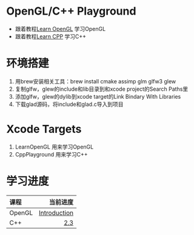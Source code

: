 # OpenGL/C++ Playground
- 跟着教程[Learn OpenGL](https://learnopengl.com/Introduction) 学习OpenGL
- 跟着教程[Learn CPP](https://www.learncpp.com/) 学习C++


# 环境搭建
1. 用brew安装相关工具：brew install cmake assimp glm glfw3 glew
2. 复制glfw，glew的include和lib目录到和xcode project的Search Paths里
3. 添加glfw，glew的dylib到xcode target的Link Bindary With Libraries
4. 下载glad源码，将include和glad.c导入到项目


# Xcode Targets
1. LearnOpenGL 用来学习OpenGL
2. CppPlayground 用来学习C++

# 学习进度
| 课程 | 当前进度 |
| :--- | ---: |
| OpenGL | [Introduction](https://learnopengl.com/Introduction) |
| C++ | [2.3](https://www.learncpp.com/cpp-tutorial/introduction-to-function-parameters-and-arguments/) |
